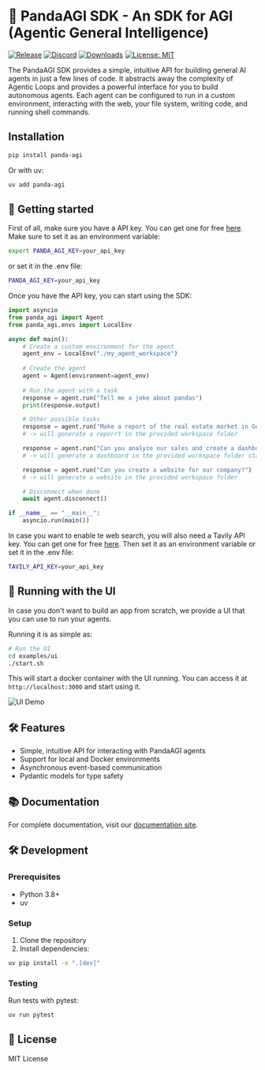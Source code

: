 # 🐼 PandaAGI SDK - An SDK for AGI (Agentic General Intelligence)

[![Release](https://img.shields.io/pypi/v/panda-agi?label=Release&style=flat-square)](https://pypi.org/project/panda-agi/)
[![Discord](https://dcbadge.vercel.app/api/server/kF7FqH2FwS?style=flat&compact=true)](https://discord.gg/KYKj9F2FRH)
[![Downloads](https://static.pepy.tech/badge/panda-agi)](https://pepy.tech/project/panda-agi)
[![License: MIT](https://img.shields.io/badge/License-MIT-yellow.svg)](https://opensource.org/licenses/MIT)


The PandaAGI SDK provides a simple, intuitive API for building general AI agents in just a few lines of code. It abstracts away the complexity of Agentic Loops and provides a powerful interface for you to build autonomous agents.
Each agent can be configured to run in a custom environment, interacting with the web, your file system, writing code, and running shell commands.

## Installation

```bash
pip install panda-agi
```

Or with uv:

```bash
uv add panda-agi
```

## 🔧 Getting started

First of all, make sure you have a API key. You can get one for free [here](https://agi.pandas-ai.com/).
Make sure to set it as an environment variable:

```bash
export PANDA_AGI_KEY=your_api_key
```

or set it in the .env file:

```bash
PANDA_AGI_KEY=your_api_key
```

Once you have the API key, you can start using the SDK:

```python
import asyncio
from panda_agi import Agent
from panda_agi.envs import LocalEnv

async def main():
    # Create a custom environment for the agent
    agent_env = LocalEnv("./my_agent_workspace")
    
    # Create the agent
    agent = Agent(environment=agent_env)
    
    # Run the agent with a task
    response = agent.run("Tell me a joke about pandas")
    print(response.output)

    # Other possible tasks
    response = agent.run("Make a report of the real estate market in Germany")
    # -> will generate a reporrt in the provided workspace folder

    response = agent.run("Can you analyze our sales and create a dashboard?")
    # -> will generate a dashboard in the provided workspace folder starting from a csv file in the workspace folder

    response = agent.run("Can you create a website for our company?")
    # -> will generate a website in the provided workspace folder

    # Disconnect when done
    await agent.disconnect()

if __name__ == "__main__":
    asyncio.run(main())
```

In case you want to enable te web search, you will also need a Tavily API key. You can get one for free [here](https://www.tavily.com/). Then set it as an environment variable or set it in the .env file:

```bash
TAVILY_API_KEY=your_api_key
```

## 📱 Running with the UI

In case you don't want to build an app from scratch, we provide a UI that you can use to run your agents.

Running it is as simple as:

```bash
# Run the UI
cd examples/ui
./start.sh
```

This will start a docker container with the UI running. You can access it at `http://localhost:3000` and start using it.

![UI Demo](docs/videos/ui-video.gif)

## 🛠️ Features

- Simple, intuitive API for interacting with PandaAGI agents
- Support for local and Docker environments
- Asynchronous event-based communication
- Pydantic models for type safety

## 📚 Documentation

For complete documentation, visit our [documentation site](https://agi-docs.pandas-ai.com).

## 🛠️ Development

### Prerequisites

- Python 3.8+
- uv

### Setup

1. Clone the repository
2. Install dependencies:

```bash
uv pip install -e ".[dev]"
```

### Testing

Run tests with pytest:

```bash
uv run pytest
```

## 📝 License

MIT License
